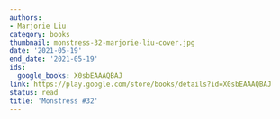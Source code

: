```yaml
---
authors:
- Marjorie Liu
category: books
thumbnail: monstress-32-marjorie-liu-cover.jpg
date: '2021-05-19'
end_date: '2021-05-19'
ids:
  google_books: X0sbEAAAQBAJ
link: https://play.google.com/store/books/details?id=X0sbEAAAQBAJ
status: read
title: 'Monstress #32'
---
```

